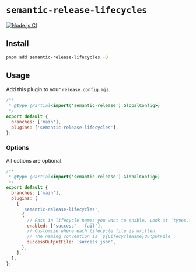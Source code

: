 # `semantic-release-lifecycles`

[![Node.js CI](https://github.com/webdeveric/semantic-release-lifecycles/actions/workflows/node.js.yml/badge.svg)](https://github.com/webdeveric/semantic-release-lifecycles/actions/workflows/node.js.yml)

## Install

```sh
pnpm add semantic-release-lifecycles -D
```

## Usage

Add this plugin to your `release.config.mjs`.

```js
/**
 * @type {Partial<import('semantic-release').GlobalConfig>}
 */
export default {
  branches: ['main'],
  plugins: ['semantic-release-lifecycles'],
};
```

### Options

All options are optional.

```js
/**
 * @type {Partial<import('semantic-release').GlobalConfig>}
 */
export default {
  branches: ['main'],
  plugins: [
    [
      'semantic-release-lifecycles',
      {
        // Pass in lifecycle names you want to enable. Look at `types.ts` for full list.
        enabled: ['success', 'fail'],
        // Customize where each lifecycle file is written.
        // The naming convention is `${LifecycleName}OutputFile`.
        successOutputFile: 'success.json',
      },
    ],
  ],
};
```
